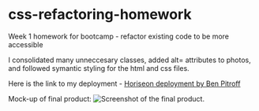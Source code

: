 # css-refactoring-homework
Week 1 homework for bootcamp - refactor existing code to be more accessible

I consolidated many unneccesary classes, added alt= attributes to photos, and followed symantic styling for the html and css files.

Here is the link to my deployment - [Horiseon deployment by Ben Pitroff](https://chicken1991.github.io/css-refactoring-homework/)

Mock-up of final product:
![Screenshot of the final product.](./assets/images/screenshot.png)